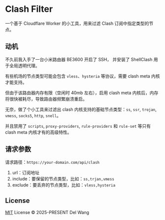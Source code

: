 # Clash Filter

一个基于 Cloudflare Worker 的小工具，用来过滤 Clash 订阅中指定类型的节点。

## 动机

不久前我入手了一台小米路由器 BE3600 开启了 SSH， 并安装了 ShellClash 用于全局透明代理。

有些机场的节点类型可能会包含 `vless`、`hysteria` 等协议，需要 clash meta 内核才能支持。

但由于该路由器内存有限（空闲时 40mb 左右），启用 clash meta 内核后，内存将很快被耗尽，导致路由器频繁崩溃重启。

无奈，做了个小工具来过滤出 clash 内核支持的基础节点类型：`ss`, `ssr`, `trojan`, `vmess`, `socks5`, `http`, `snell`。

并且禁用了 `scripts`, `proxy-providers`, `rule-providers` 和 `rule-set` 等只有 clash meta 内核才有的高级特性。

## 请求参数

请求路径：`https://your-domain.com/api/clash`

1. url：订阅地址
2. include：要保留的节点类型，比如：`ss,trjan,vmess`
3. exclude：要丢弃的节点类型，比如：`vless,hysteria`

## License

[MIT](LICENSE) License © 2025-PRESENT Del Wang